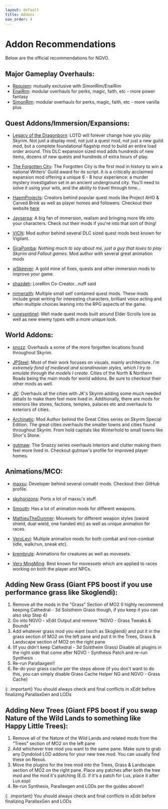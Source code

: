 ```yaml
---
layout: default
title: Addons
nav_order: 4
---
```

# Addon Recommendations

Below are the official recommendations for NGVO.

## Major Gameplay Overhauls:

- [Requiem](https://www.nexusmods.com/skyrimspecialedition/mods/60888): mutually exclusive with SimonRim/EnaiRim
- [EnaiRim](https://next.nexusmods.com/profile/EnaiSiaion/mods): modular overhauls for perks, magic, faith, etc - more power fantasy
- [SimonRim](https://next.nexusmods.com/profile/SimonMagus/mods): modular overhauls for perks, magic, faith, etc - more vanilla plus

## Quest Addons/Immersion/Expansions:
- [Legacy of the Dragonborn](https://www.nexusmods.com/skyrimspecialedition/mods/11802): LOTD will forever change how you play Skyrim. Not just a display mod, not just a quest mod, not just a new guild mod, but a complete foundational flagship mod to build an entire load order around. This DLC expansion sized mod adds hundreds of new items, dozens of new quests and hundreds of extra hours of play.

- [The Forgotten City](https://www.nexusmods.com/skyrimspecialedition/mods/1179): The Forgotten City is the first mod in history to win a national Writers' Guild award for its script. It is a critically acclaimed expansion mod offering a unique 6 - 8 hour experience: a murder mystery investigation set in an ancient underground city. You'll need to solve it using your wits, and the ability to travel through time...

- [HaemProjects](https://next.nexusmods.com/profile/HaemProjects/mods): Creators behind popular quest mods like Project AHO & Carved Brink as well as player homes and followers. Checkout their website [here](https://www.haemprojects.com)

- [Jayserpa](https://next.nexusmods.com/profile/jayserpa/mods): A big fan of immersion, realism and bringing more life into your characters. Check out their mods if you're into that sort of thing!

- [VICN](https://next.nexusmods.com/profile/Vicn/mods): Mod author behind several DLC sized quest mods best known for Vigilant.

- [GiraPomba](https://next.nexusmods.com/profile/GiraPomba): *Nothing much to say about me, just a guy that loves to play Skyrim and Fallout games.* Mod author with several great animation mods

- [wSkeever](https://next.nexusmods.com/profile/wSkeever/mods): A gold mine of fixes, quests and other immersion mods to improve your game.

- [shazdeh](https://next.nexusmods.com/profile/shazdeh2/mods): LoreRim Co-Creator...nuff said

- [nimwraith](https://next.nexusmods.com/profile/nimwraith/mods): Multiple small self contained quest mods. These mods include great writing for interesting characters, brilliant voice acting and often multiple choices leaning into the RPG aspects of the game.

- [runesentinel](https://next.nexusmods.com/profile/runesentinel/mods): Well made quest mods built around Elder Scrolls lore as well as new enemy types with a more unique look.

## World Addons:

- [snozz](https://next.nexusmods.com/profile/snozz2004/mods): Overhauls a some of the more forgotten locations found throughout Skyrim.

- [JPSteel](https://next.nexusmods.com/profile/JPSteel2/mods): Most of their work focuses on visuals, mainly architecture. *I'm extremely fond of medieval and scandinavian styles, which I try to emulate through the models I create.* Cities of the North & Northern Roads being the main mods for world addons. Be sure to checkout their other mods as well. 

- [JK](https://next.nexusmods.com/profile/jkrojmal/mods): Overhauls all the cities with JK's Skyrim adding some much needed details to make them feel more lived in. Additionally, there are mods for interiors like stores, factions, temples, palaces etc and overhauls to exteriors of cities.

- [Archinatic](https://next.nexusmods.com/profile/Archinatic/mods): Mod Author behind the Great Cities series on Skyrim Special Edition. The great cities overhauls the smaller towns and cities found throughout Skyrim. From hold capitals like Winterhold to small towns like Shor's Stone.

- [gutmaw](https://next.nexusmods.com/profile/gutmaw/mods): The Snazzy series overhauls interiors and clutter making them feel more lived in. Checkout gutmaw's profile for improved player homes.

## Animations/MCO:

- [maxsu](https://github.com/max-su-2019): Developer behind several comabt mods. Checkout their GitHub profile.

- [skyhorizons](https://github.com/SkyHorizon3): Ports a lot of maxsu's stuff.

- [Smooth](https://next.nexusmods.com/profile/lSmoothl/mods): Has a lot of animation mods for different weapons.

- [MathieuTheDunmer](https://next.nexusmods.com/profile/MathieuTheDunmer/mods): Movesets for different weapon styles (sword shield, dual wield, one handed etc) as well as unique animation for races.

- [VeroLevi](https://next.nexusmods.com/profile/Verolevi/mods): Multiple animation mods for both combat and non-combat (idle, walk/run, sneak etc).

- [krembrule](https://next.nexusmods.com/profile/krembrule/mods): Animations for creatures as well as movesets.

- [Very MingMing](https://next.nexusmods.com/profile/cheming1228/mods): Best known for movessets which are applied to races working on both the player and NPCs.

## Adding New Grass (Giant FPS boost if you use performance grass like Skoglendi):

1. Remove all the mods in the "Grass" Section of MO2 (I highly recommend keeping Cathedral - 3d Solstheim Grass though, if you keep it you can also skip Step 4)
2. Go into NGVO - xEdit Output and remove "NGVO - Grass Tweaks & Bounds"
3. Add whatever grass mod you want (such as Skoglendi) and put it in the grass section of MO2 on the left pane and put it in the Trees, Grass & Landscape section of MO2 on the right pane
4. (If you didn't keep Cathedral - 3d Solstheim Grass) Disable all plugins in the right side that come after NGVO - Synthesis Patch and re-run Synthesis
5. Re-run Parallaxgen!!
6. Re-do your grass cache per the steps above (if you don't want to do this, you can simply disable Grass Cache Helper NG and NGVO - Grass Cache)

{: .important}
You should always check and final conflicts in xEdit before finalizing ParallaxGen and LODs

## Adding New Trees (Giant FPS boost if you swap Nature of the Wild Lands to something like Happy Little Trees):

1. Remove all of the Nature of the Wild Lands and related mods from the "Trees" section of MO2 on the left pane
2. Add whichever tree mod you want to the same pane. Make sure to grab any Dyndolod LOD addons for your new tree mod. You can usually find these on Nexus.
3. Move the plugins for the tree mod into the Trees, Grass & Landscape section of MO2 on the right pane. Place any patches after both the tree mod and the mod it's patching (E.G. if it's a patch for Lux, place it after Lux.esp)
4. Re-run Synthesis, Parallaxgen and LODs per the guides above!!

{: .important}
You should always check and final conflicts in xEdit before finalizing ParallaxGen and LODs